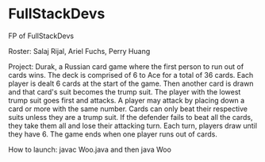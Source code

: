 # FullStackDevs
FP of FullStackDevs

Roster: Salaj Rijal, Ariel Fuchs, Perry Huang <br>

Project: Durak, a Russian card game where the first person to run out of cards wins. The deck is comprised of 6 to Ace for a total of 36 cards. Each player is dealt 6 cards at the start of the game. Then another card is drawn and that card's suit becomes the trump suit. The player with the lowest trump suit goes first and attacks. A player may attack by placing down a card or more with the same number. Cards can only beat their respective suits unless they are a trump suit. If the defender fails to beat all the cards, they take them all and lose their attacking turn. Each turn, players draw until they have 6. The game ends when one player runs out of cards.

How to launch: javac Woo.java and then java Woo 
